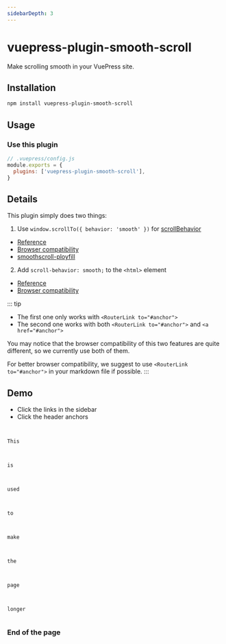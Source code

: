 ```yaml
---
sidebarDepth: 3
---
```


# vuepress-plugin-smooth-scroll <GitHubLink repo="vuepress/vuepress-community"/>

Make scrolling smooth in your VuePress site.

## Installation

```sh
npm install vuepress-plugin-smooth-scroll
```

## Usage

### Use this plugin

```js
// .vuepress/config.js
module.exports = {
  plugins: ['vuepress-plugin-smooth-scroll'],
}
```

## Details

This plugin simply does two things:

1. Use `window.scrollTo({ behavior: 'smooth' })` for [scrollBehavior](https://router.vuejs.org/api/#scrollbehavior)

- [Reference](https://developer.mozilla.org/en-US/docs/Web/API/Window/scrollTo)
- [Browser compatibility](https://developer.mozilla.org/en-US/docs/Web/API/Window/scrollTo#Browser_Compatibility)
- [smoothscroll-ployfill](https://github.com/iamdustan/smoothscroll)

2. Add `scroll-behavior: smooth;` to the `<html>` element

- [Reference](https://developer.mozilla.org/en-US/docs/Web/CSS/scroll-behavior)
- [Browser compatibility](https://developer.mozilla.org/en-US/docs/Web/CSS/scroll-behavior#Browser_compatibility)

::: tip

- The first one only works with `<RouterLink to="#anchor">`
- The second one works with both `<RouterLink to="#anchor">` and `<a href="#anchor">`

You may notice that the browser compatibility of this two features are quite different, so we currently use both of them.

For better browser compatibility, we suggest to use `<RouterLink to="#anchor">` in your markdown file if possible.
:::

## Demo

- Click the links in the sidebar
- Click the header anchors

```


This



is



used



to



make



the



page



longer


```

### End of the page
